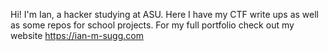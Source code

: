 Hi! I'm Ian, a hacker studying at ASU. Here I have my CTF write ups as well as some repos for school projects. For my full portfolio check out my website https://ian-m-sugg.com
